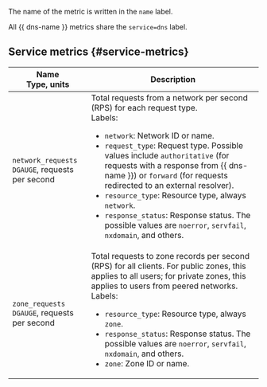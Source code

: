 The name of the metric is written in the `name` label.

All {{ dns-name }} metrics share the `service=dns` label.

## Service metrics {#service-metrics}

| Name<br>Type, units | Description |
| --- | --- |
`network_requests`<br/>`DGAUGE`, requests per second | Total requests from a network per second (RPS) for each request type.<br/>Labels:<ul><li>`network`: Network ID or name.</li><li>`request_type`: Request type. Possible values include `authoritative` (for requests with a response from {{ dns-name }}) or `forward` (for requests redirected to an external resolver).</li><li>`resource_type`: Resource type, always `network`.</li><li>`response_status`: Response status. The possible values are `noerror`, `servfail`, `nxdomain`, and others.</li></ul>
`zone_requests`<br/>`DGAUGE`, requests per second | Total requests to zone records per second (RPS) for all clients. For public zones, this applies to all users; for private zones, this applies to users from peered networks.<br/>Labels:<ul><li>`resource_type`: Resource type, always `zone`.</li><li>`response_status`: Response status. The possible values are `noerror`, `servfail`, `nxdomain`, and others.</li><li>`zone`: Zone ID or name.</li></ul>